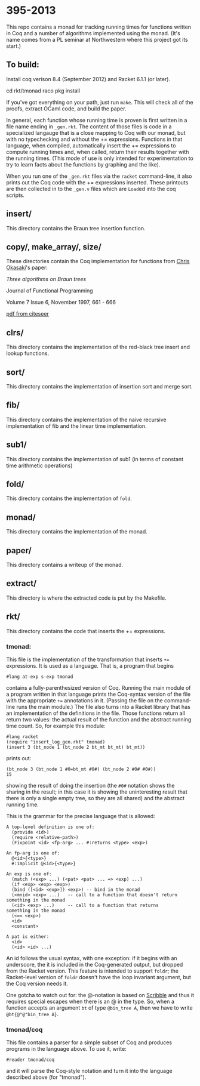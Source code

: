 395-2013
========

This repo contains a monad for tracking running times for functions
written in Coq and a number of algorithms implemented using the monad.
(It's name comes from a PL seminar at Northwestern where this project
got its start.)

## To build:

Install coq verison 8.4 (September 2012) and Racket 6.1.1 (or later).

cd rkt/tmonad
raco pkg install

If you've got everything on your path, just run `make`. This will
check all of the proofs, extract OCaml code, and build the paper.

In general, each function whose running time is proven is first
written in a file name ending in `_gen.rkt`. The content of those
files is code in a specialized langauge that is a close mapping to Coq
with our monad, but with no typechecking and without the +=
expressions. Functions in that language, when compiled, automatically
insert the += expressions to compute running times and, when called,
return their results together with the running times. (This mode of
use is only intended for experimentation to try to learn facts about
the functions by graphing and the like). 

When you run one of the `_gen.rkt` files via the `racket`
command-line, it also prints out the Coq code with the += expressions
inserted. These printouts are then collected in to the `_gen.v` files
which are `Load`ed into the coq scripts.

## insert/ 

This directory contains the Braun tree insertion function.

## copy/, make_array/, size/

These directories contain the Coq implementation for functions from
[Chris Okasaki](http://www.usma.edu/eecs/SitePages/Chris%20Okasaki.aspx)'s
paper:

_Three algorithms on Braun trees_

Journal of Functional Programming

Volume 7 Issue 6, November 1997, 661 - 666

[pdf from citeseer](http://citeseerx.ist.psu.edu/viewdoc/download?doi=10.1.1.52.6090&rep=rep1&type=pdf)

## clrs/

This directory contains the implementation of the red-black tree
insert and lookup functions.

## sort/

This directory contains the implementation of insertion sort and merge sort.

## fib/ 

This directory contains the implementation of the naive recursive
implementation of fib and the linear time implementation.

## sub1/

This directory contains the implementation of sub1 (in terms of
constant time arithmetic operations)

## fold/

This directory contains the implementation of `fold`.

## monad/

This directory contains the implementation of the monad.

## paper/ 

This directory contains a writeup of the monad.

## extract/ 

This directory is where the extracted code is put by the Makefile.

## rkt/

  This directory contains the code that inserts the += expressions.

###  tmonad: 
  This file is the implementation of the transformation
  that inserts `+=` expressions. It is used as a language. That is, a
  program that begins 

    #lang at-exp s-exp tmonad

  contains a fully-parenthesized version of Coq. Running the main
  module of a program written in that language prints the Coq-syntax
  version of the file with the appropriate `+=` annotations in it.
  (Passing the file on the command-line runs the main module.) The
  file also turns into a Racket library that has an implementation of
  the definitions in the file. Those functions return all return two
  values: the actual result of the function and the abstract running
  time count. So, for example this module:

    #lang racket
    (require "insert_log_gen.rkt" tmonad)
    (insert 3 (bt_node 1 (bt_node 2 bt_mt bt_mt) bt_mt))

  prints out:

    (bt_node 3 (bt_node 1 #0=bt_mt #0#) (bt_node 2 #0# #0#))
    15

  showing the result of doing the insertion (the `#0#` notation shows
  the sharing in the result; in this case it is showing the
  uninteresting result that there is only a single empty tree, so they
  are all shared) and the abstract running time.

  This is the grammar for the precise language that is allowed:

    A top-level definition is one of:
      (provide <id>)
      (require <relative-path>)
      (Fixpoint <id> <fp-arg> ... #:returns <type> <exp>)

    An fp-arg is one of:
      @<id>{<type>}
      #:implicit @<id>{<type>}

    An exp is one of:
      (match (<exp> ...) (<pat> <pat> ... => <exp) ...)
      (if <exp> <exp> <exp>)
      (bind ([<id> <exp>]) <exp>) -- bind in the monad
      (<mnid> <exp> ...)   -- call to a function that doesn't return something in the monad
      (<id> <exp> ...)     -- call to a function that returns        something in the monad
      (<== <exp>)
      <id>
      <constant>

    A pat is either:
      <id>
      (<id> <id> ...)

 An id follows the usual syntax, with one exception: if it begins with
 an underscore, the it is included in the Coq-generated output, but
 dropped from the Racket version. This feature is intended to support
 `foldr`; the Racket-level version of `foldr` doesn't have the loop
 invariant argument, but the Coq version needs it.

 One gotcha to watch out for: the @-notation is based on 
 [Scribble](http://docs.racket-lang.org/scribble/) and thus it requires
 special escapes when there is an @ in the type. So, when a function
 accepts an argument `bt` of type `@bin_tree A`, then we have to write 
 `@bt{@"@"bin_tree A}`.

### tmonad/coq

 This file contains a parser for a simple subset of Coq and produces
 programs in the language above. To use it, write:

    #reader tmonad/coq

 and it will parse the Coq-style notation and turn it into the
 language described above (for "tmonad").
